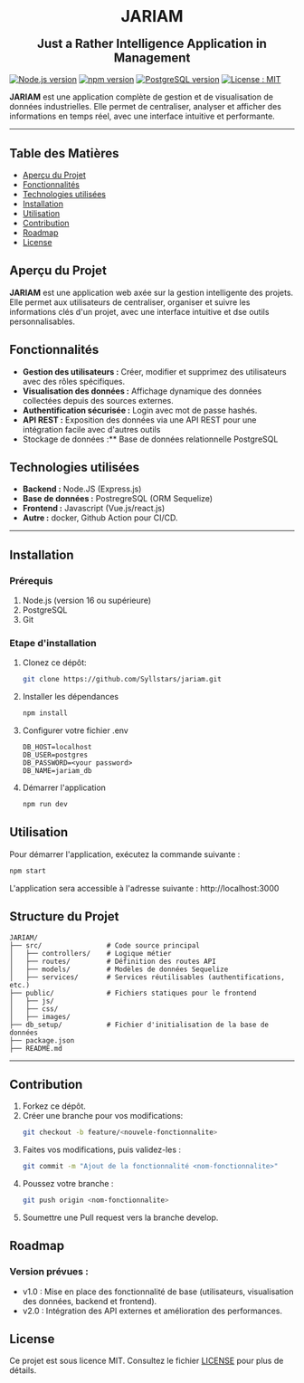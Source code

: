 <h1 align="center" style="margin-top: 0;">JARIAM</h1>
<h2 align="center" style="margin-top:0;">Just a Rather Intelligence Application in Management</h2>

[![Node.js
version](https://img.shields.io/badge/Node.js-v18.17.1-green.svg)](https://nodejs.org/)
[![npm
version](https://img.shields.io/badge/npm-v9.6.7-blue.svg)](https://www.npmjs.com/)
[![PostgreSQL
version](https://img.shields.io/badge/PostgreSQL-latest-blue.svg)](https://www.postgresql.org/)
[![License :
MIT](https://img.shields.io/badge/License-MIT-yellow.svg)](https://opensource.org/licenses/MIT)

**JARIAM** est une application complète de gestion et de visualisation de données industrielles. Elle permet de centraliser, analyser et afficher des informations en temps réel, avec une interface intuitive et performante.

---

## Table des Matières
- [Aperçu du Projet](#aperçu-du-projet)
- [Fonctionnalités](#fonctionnalités)
- [Technologies utilisées](#technologies-utilisées)
- [Installation](#installation)
- [Utilisation](#utilisation)
- [Contribution](#contribution)
- [Roadmap](#roadmap)
- [License](#license)

## Aperçu du Projet

**JARIAM** est une application web axée sur la gestion intelligente des projets. Elle permet aux utilisateurs de centraliser, organiser et suivre les informations clés d'un projet, avec une interface intuitive et dse outils personnalisables.

## **Fonctionnalités**
- **Gestion des utilisateurs :** Créer, modifier et supprimez des utilisateurs avec des rôles spécifiques.
- **Visualisation des données :** Affichage dynamique des données collectées depuis des sources externes.
- **Authentification sécurisée :** Login avec mot de passe hashés.
- **API REST :** Exposition des données via une API REST pour une intégration facile avec d'autres outils
- Stockage de données :** Base de données relationnelle PostgreSQL

## **Technologies utilisées**
- **Backend :** Node.JS (Express.js)
- **Base de données :** PostregreSQL (ORM Sequelize)
- **Frontend :** Javascript (Vue.js/react.js)
- **Autre :** docker, Github Action pour CI/CD.

---

## **Installation**
### **Prérequis**
1. Node.js (version 16 ou supérieure)
2. PostgreSQL
3. Git

### **Etape d'installation**
1. Clonez ce dépôt:
   ```bash
   git clone https://github.com/Syllstars/jariam.git
   ```
3. Installer les dépendances
   ```bash
   npm install
   ```
5. Configurer votre fichier .env
   ```Env
   DB_HOST=localhost
   DB_USER=postgres
   DB_PASSWORD=<your password>
   DB_NAME=jariam_db
   ```
7. Démarrer l'application
   ```bash
   npm run dev
   ```

## **Utilisation**
Pour démarrer l'application, exécutez la commande suivante :
  ```bash
  npm start
  ```
L'application sera accessible à l'adresse suivante : http://localhost:3000

## **Structure du Projet**
```plaintext
JARIAM/
├── src/                # Code source principal
│   ├── controllers/    # Logique métier
│   ├── routes/         # Définition des routes API
│   ├── models/         # Modèles de données Sequelize
│   ├── services/       # Services réutilisables (authentifications, etc.)
├── public/             # Fichiers statiques pour le frontend
│   ├── js/
│   ├── css/
│   ├── images/
├── db_setup/           # Fichier d'initialisation de la base de données
├── package.json
├── README.md
```

---

## **Contribution**
1. Forkez ce dépôt.
2. Créer une branche pour vos modifications:
   ```bash
   git checkout -b feature/<nouvele-fonctionnalite>
   ```
3. Faites vos modifications, puis validez-les :
   ```bash
   git commit -m "Ajout de la fonctionnalité <nom-fonctionnalite>"
   ```
5. Poussez votre branche :
   ```bash
   git push origin <nom-fonctionnalite>
   ```
7. Soumettre une Pull request vers la branche develop.

## **Roadmap**
### **Version prévues :**
- v1.0 : Mise en place des fonctionnalité de base (utilisateurs, visualisation des données, backend et frontend).
- v2.0 : Intégration des API externes et amélioration des performances.

## **License**
Ce projet est sous licence MIT. Consultez le fichier [LICENSE](LICENSE) pour plus de détails.
